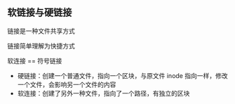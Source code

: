 ## 软链接与硬链接

链接是一种文件共享方式

链接简单理解为快捷方式

软连接 == 符号链接

* 硬链接：创建一个普通文件，指向一个区块，与原文件 inode 指向一样，修改一个文件，会影响另一个文件的内容
* 软连接：创建了另外一种文件，指向了一个路径，有独立的区块

